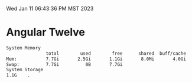 Wed Jan 11 06:43:36 PM MST 2023

# Angular Twelve

```bash
System Memory
               total        used        free      shared  buff/cache   available
Mem:           7.7Gi       2.5Gi       1.1Gi       8.0Mi       4.0Gi       4.9Gi
Swap:          7.7Gi          0B       7.7Gi
System Storage
1.1G	.
```
